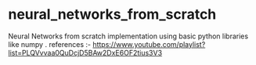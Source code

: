 # neural_networks_from_scratch
Neural Networks from scratch implementation using basic python libraries like numpy . references :- https://www.youtube.com/playlist?list=PLQVvvaa0QuDcjD5BAw2DxE6OF2tius3V3
